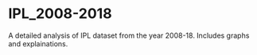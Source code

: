 # IPL_2008-2018
A detailed analysis of IPL dataset from the year 2008-18. Includes graphs and explainations.
